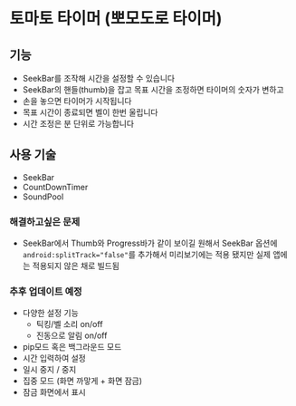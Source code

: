 # 토마토 타이머 (뽀모도로 타이머)
## 기능
- SeekBar를 조작해 시간을 설정할 수 있습니다
- SeekBar의 핸들(thumb)을 잡고 목표 시간을 조정하면 타이머의 숫자가 변하고
- 손을 놓으면 타이머가 시작됩니다
- 목표 시간이 종료되면 벨이 한번 울립니다
- 시간 조정은 분 단위로 가능합니다

## 사용 기술
- SeekBar
- CountDownTimer
- SoundPool

### 해결하고싶은 문제
- SeekBar에서 Thumb와 Progress바가 같이 보이길 원해서 SeekBar 옵션에 `android:splitTrack="false"`를 추가해서 미리보기에는 적용 됐지만 실제 앱에는 적용되지 않은 채로 빌드됨

### 추후 업데이트 예정
- 다양한 설정 기능
    - 틱킹/벨 소리 on/off
    - 진동으로 알림 on/off
- pip모드 혹은 백그라운드 모드
- 시간 입력하여 설정
- 일시 중지 / 중지
- 집중 모드 (화면 까맣게 + 화면 잠금)
- 잠금 화면에서 표시